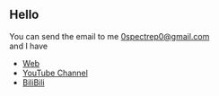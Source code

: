## Hello  
You can send the email to me 0spectrep0@gmail.com  
and I have 
- [Web](https://spectre-pro.github.io)
- [YouTube Channel](https://www.youtube.com/@spectre_pro)
- [BiliBili](https://b23.tv/teXIVBB)
<!--
**SPECTRE-PRO/spectre-pro** is a ✨ _special_ ✨ repository because its `README.md` (this file) appears on your GitHub profile.

Here are some ideas to get you started:

- 🔭 I’m currently working on ...
- 🌱 I’m currently learning ...
- 👯 I’m looking to collaborate on ...
- 🤔 I’m looking for help with ...
- 💬 Ask me about ...
- 📫 How to reach me: ...
- 😄 Pronouns: ...
- ⚡ Fun fact: ...
-->
